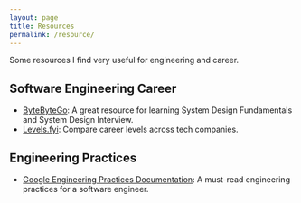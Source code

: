 ```yaml
---
layout: page
title: Resources
permalink: /resource/
---
```


Some resources I find very useful for engineering and career.

## Software Engineering Career
- [ByteByteGo](https://bytebytego.com/): A great resource for learning System Design Fundamentals and System Design Interview.
- [Levels.fyi](https://www.levels.fyi/): Compare career levels across tech companies.

## Engineering Practices
- [Google Engineering Practices Documentation](https://github.com/google/eng-practices): A must-read engineering practices for a software engineer.
